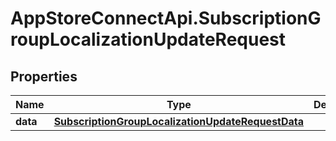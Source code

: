 # AppStoreConnectApi.SubscriptionGroupLocalizationUpdateRequest

## Properties

Name | Type | Description | Notes
------------ | ------------- | ------------- | -------------
**data** | [**SubscriptionGroupLocalizationUpdateRequestData**](SubscriptionGroupLocalizationUpdateRequestData.md) |  | 


